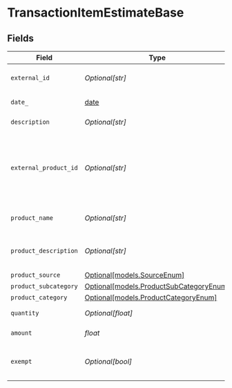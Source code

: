 # TransactionItemEstimateBase


## Fields

| Field                                                                                                                             | Type                                                                                                                              | Required                                                                                                                          | Description                                                                                                                       |
| --------------------------------------------------------------------------------------------------------------------------------- | --------------------------------------------------------------------------------------------------------------------------------- | --------------------------------------------------------------------------------------------------------------------------------- | --------------------------------------------------------------------------------------------------------------------------------- |
| `external_id`                                                                                                                     | *Optional[str]*                                                                                                                   | :heavy_minus_sign:                                                                                                                | A unique identifier for the transaction item.                                                                                     |
| `date_`                                                                                                                           | [date](https://docs.python.org/3/library/datetime.html#date-objects)                                                              | :heavy_check_mark:                                                                                                                | The date of the transaction item.                                                                                                 |
| `description`                                                                                                                     | *Optional[str]*                                                                                                                   | :heavy_minus_sign:                                                                                                                | A description of the item.                                                                                                        |
| `external_product_id`                                                                                                             | *Optional[str]*                                                                                                                   | :heavy_minus_sign:                                                                                                                | External product identifier. If not found and product_subcategory<br/>        and product_category are not provided, an error occurs. |
| `product_name`                                                                                                                    | *Optional[str]*                                                                                                                   | :heavy_minus_sign:                                                                                                                | Name of the product. Used if creating a new product.                                                                              |
| `product_description`                                                                                                             | *Optional[str]*                                                                                                                   | :heavy_minus_sign:                                                                                                                | Description of the product. Used if creating a new product.                                                                       |
| `product_source`                                                                                                                  | [Optional[models.SourceEnum]](../models/sourceenum.md)                                                                            | :heavy_minus_sign:                                                                                                                | N/A                                                                                                                               |
| `product_subcategory`                                                                                                             | [Optional[models.ProductSubCategoryEnum]](../models/productsubcategoryenum.md)                                                    | :heavy_minus_sign:                                                                                                                | N/A                                                                                                                               |
| `product_category`                                                                                                                | [Optional[models.ProductCategoryEnum]](../models/productcategoryenum.md)                                                          | :heavy_minus_sign:                                                                                                                | N/A                                                                                                                               |
| `quantity`                                                                                                                        | *Optional[float]*                                                                                                                 | :heavy_minus_sign:                                                                                                                | Defaults to 1.0. The quantity of the item.                                                                                        |
| `amount`                                                                                                                          | *float*                                                                                                                           | :heavy_check_mark:                                                                                                                | The total amount of the item.                                                                                                     |
| `exempt`                                                                                                                          | *Optional[bool]*                                                                                                                  | :heavy_minus_sign:                                                                                                                | Defaults to false. Indicates whether the item is exempt from tax.                                                                 |